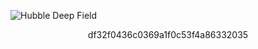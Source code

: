 ![Hubble Deep Field](https://raw.githubusercontent.com/OliverAndrews/OliverAndrews/main/home.png)
<div style="text-align: center; vertical-align: middle;">
  <p>df32f0436c0369a1f0c53f4a86332035</p>
</div>
